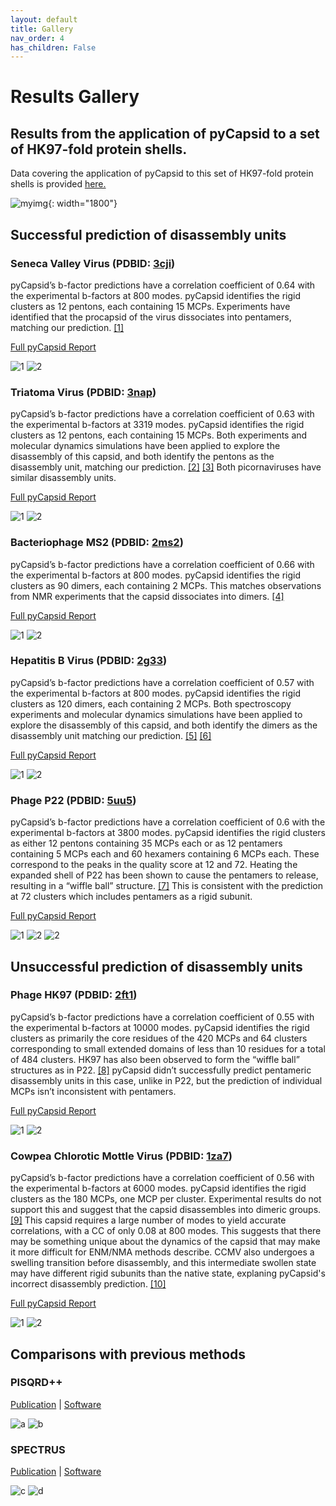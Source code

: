 ```yaml
---
layout: default
title: Gallery
nav_order: 4
has_children: False
---
```


# Results Gallery

## Results from the application of pyCapsid to a set of HK97-fold protein shells. 
Data covering the application of pyCapsid to this set of HK97-fold protein shells is provided [here.](https://github.com/luquelab/pyCapsid/blob/main/results/pyCapsid_hk97_data_cbrown_thesis.csv)

![myimg](figure_complete_capsid_gallery.png){: width="1800"}

## Successful prediction of disassembly units

### Seneca Valley Virus (PDBID: [3cji](https://doi.org/10.2210/pdb3CJI/pdb))

pyCapsid’s b-factor predictions have a correlation coefficient of 0.64 with the experimental b-factors at 800 modes. 
pyCapsid identifies the rigid clusters as 12 pentons, each containing 15 MCPs. Experiments have identified that the 
procapsid of the virus dissociates into pentamers, matching our prediction. [[1]](https://doi.org/10.1128/jvi.01927-17)

[Full pyCapsid Report](https://luquelab.github.io/pyCapsid/gallery/3cji_pyCapsid_report/pyCapsid_report.html)

![1](3cji_cluster_quality.svg)
![2](3cji_highest_quality_clusters.png)

### Triatoma Virus (PDBID: [3nap](https://doi.org/10.2210/pdb3NAP/pdb))

pyCapsid’s b-factor predictions have a correlation coefficient of 0.63 with the experimental b-factors at 3319 modes. 
pyCapsid identifies the rigid clusters as 12 pentons, each containing 15 MCPs. Both experiments and molecular dynamics 
simulations have been applied to explore the disassembly of this capsid, and both identify the pentons as the disassembly
unit, matching our prediction. [[2]](https://doi.org/10.1371/journal.pcbi.1006082) [[3]](https://doi.org/10.1099/vir.0.048553-0)
Both picornaviruses have similar disassembly units.

[Full pyCapsid Report](https://luquelab.github.io/pyCapsid/gallery/3nap_pyCapsid_report/pyCapsid_report.html)

![1](3nap_cluster_quality.svg)
![2](3nap_highest_quality_clusters.png)

### Bacteriophage MS2 (PDBID: [2ms2](https://doi.org/10.2210/pdb2MS2/pdb))

pyCapsid’s b-factor predictions have a correlation coefficient of 0.66 with the experimental b-factors at 800 modes. 
pyCapsid identifies the rigid clusters as 90 dimers, each containing 2 MCPs. This matches observations from NMR experiments
that the capsid dissociates into dimers. [[4]](https://doi.org/10.1016%2FS0006-3495(03)75117-0) 

[Full pyCapsid Report](https://luquelab.github.io/pyCapsid/gallery/2ms2_pyCapsid_report/pyCapsid_report.html)

![1](2ms2_cluster_quality.svg)
![2](2ms2_highest_quality_clusters.png)

### Hepatitis B Virus (PDBID: [2g33](https://doi.org/10.2210/pdb2G33/pdb))

pyCapsid’s b-factor predictions have a correlation coefficient of 0.57 with the experimental b-factors at 800 modes. 
pyCapsid identifies the rigid clusters as 120 dimers, each containing 2 MCPs. Both spectroscopy experiments and 
molecular dynamics simulations have been applied to explore the disassembly of this capsid, and both identify the dimers
as the disassembly unit matching our prediction. [[5]](https://doi.org/10.1021/acs.biochem.1c00810) [[6]](https://doi.org/10.1073/pnas.2102530118) 

[Full pyCapsid Report](https://luquelab.github.io/pyCapsid/gallery/2g33_pyCapsid_report/pyCapsid_report.html)

![1](2g33_cluster_quality.svg)
![2](2g33_highest_quality_clusters.png)

### Phage P22 (PDBID: [5uu5](https://doi.org/10.2210/pdb5UU5/pdb))

pyCapsid’s b-factor predictions have a correlation coefficient of 0.6 with the experimental b-factors at 3800 modes. 
pyCapsid identifies the rigid clusters as either 12 pentons containing 35 MCPs each or as 12 pentamers containing 5 MCPs 
each and 60 hexamers containing 6 MCPs each. These correspond to the peaks in the quality score at 12 and 72.
Heating the expanded shell of P22 has been shown to cause the pentamers to release, resulting in a “wiffle ball” 
structure. [[7]](https://doi.org/10.1016/j.bbagen.2018.03.006) This is consistent with the prediction at 72 clusters which
includes pentamers as a rigid subunit.

[Full pyCapsid Report](https://luquelab.github.io/pyCapsid/gallery/5uu5_pyCapsid_report/pyCapsid_report.html)

![1](./5uu5_pyCapsid_report/figures/cluster_quality/cluster_quality.svg)
![2](./5uu5_pyCapsid_report/figures/structures/5uu5_highest_quality_clusters.png)
![2](./5uu5_pyCapsid_report/figures/structures/5uu5_highest_quality_clusters_72.png)

## Unsuccessful prediction of disassembly units

### Phage HK97 (PDBID: [2ft1](https://doi.org/10.2210/pdb2FT1/pdb))

pyCapsid’s b-factor predictions have a correlation coefficient of 0.55 with the experimental b-factors at 10000 modes. 
pyCapsid identifies the rigid clusters as primarily the core residues of the 420 MCPs and 64 clusters corresponding to 
small extended domains of less than 10 residues for a total of 484 clusters. HK97 has also been observed to form the 
“wiffle ball” structures as in P22. [[8]](https://doi.org/10.1016/j.jmb.2005.02.045) pyCapsid didn’t successfully predict pentameric disassembly units in this case, unlike in P22, but the prediction of individual MCPs isn’t inconsistent with pentamers.

[Full pyCapsid Report](https://luquelab.github.io/pyCapsid/gallery/2ft1_pyCapsid_report/pyCapsid_report.html)

![1](./2ft1_pyCapsid_report/figures/cluster_quality/cluster_quality.svg)
![2](./2ft1_pyCapsid_report/figures/structures/2ft1_highest_quality_clusters.png)

### Cowpea Chlorotic Mottle Virus (PDBID: [1za7](https://doi.org/10.2210/pdb1ZA7/pdb))

pyCapsid’s b-factor predictions have a correlation coefficient of 0.56 with the experimental b-factors at 6000 modes. 
pyCapsid identifies the rigid clusters as the 180 MCPs, one MCP per cluster. Experimental results do not support this 
and suggest that the capsid disassembles into dimeric groups. [[9]](https://doi.org/10.1016/j.jviromet.2007.07.020) This
capsid requires a large number of modes to yield accurate correlations, with a CC of only 0.08 at 800 modes. This suggests
that there may be something unique about the dynamics of the capsid that may make it more difficult for ENM/NMA methods 
describe. CCMV also undergoes a swelling transition before disassembly, and this intermediate swollen state may have 
different rigid subunits than the native state, explaning pyCapsid's incorrect disassembly prediction. [[10]](https://doi.org/10.1016/S0969-2126(01)00135-6)

[Full pyCapsid Report](https://luquelab.github.io/pyCapsid/gallery/1za7_pyCapsid_report/pyCapsid_report.html)

![1](./1za7_pyCapsid_report/figures/cluster_quality/cluster_quality.svg)
![2](./1za7_pyCapsid_report/figures/structures/1za7_highest_quality_clusters.png)

## Comparisons with previous methods

### PISQRD++
[Publication](https://doi.org/10.1371/journal.pcbi.1003331) |
[Software](https://people.sissa.it/~michelet/vircapdomains/)

![a](ccmv_comparison.svg)
![b](pisqrd_comparison_2ms2.svg)

### SPECTRUS
[Publication](https://doi.org/10.1016/j.str.2015.05.022) |
[Software](http://spectrus.sissa.it/)

![c](spectrus_comparison_1a34.svg)
![d](spectrus_comparison_3nap.svg)